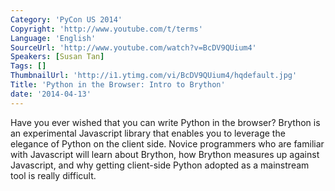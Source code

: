 ```yaml
---
Category: 'PyCon US 2014'
Copyright: 'http://www.youtube.com/t/terms'
Language: 'English'
SourceUrl: 'http://www.youtube.com/watch?v=BcDV9QUium4'
Speakers: [Susan Tan]
Tags: []
ThumbnailUrl: 'http://i1.ytimg.com/vi/BcDV9QUium4/hqdefault.jpg'
Title: 'Python in the Browser: Intro to Brython'
date: '2014-04-13'
---
```

Have you ever wished that you can write Python in the browser? Brython is an experimental Javascript library that enables you to leverage the elegance of Python on the client side. Novice programmers who are familiar with Javascript will learn about Brython, how Brython measures up against Javascript, and why getting client-side Python adopted as a mainstream tool is really difficult.